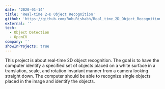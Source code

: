 ```yaml
---
date: '2020-01-14'
title: 'Real-time 2-D Object Recognition'
github: 'https://github.com/RobuRishabh/Real_time_2D_Object_Recognition?tab=readme-ov-file#real-time-2-d-object-recognition'
external: ''
tech:
  - Object Detection
  - OpenCV
company: ''
showInProjects: true
---
```


This project is about real-time 2D object recognition. The goal is to have the computer identify a specified set of objects placed on a white surface in a translation, scale, and rotation invariant manner from a camera looking straight down. The computer should be able to recognize single objects placed in the image and identify the objects.
